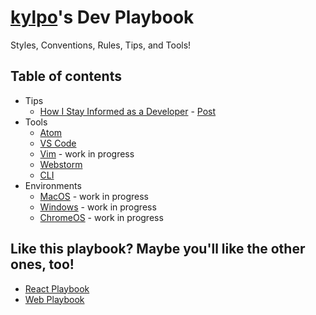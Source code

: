 # [kylpo](https://twitter.com/kylpo)'s Dev Playbook
Styles, Conventions, Rules, Tips, and Tools!

## Table of contents
- Tips
  - [How I Stay Informed as a Developer](https://github.com/kylpo/dev-playbook/blob/master/tips/How-I-Stay-Informed-as-a-Developer.md) - [Post](https://medium.com/@kylpo/how-i-stay-informed-as-a-developer-1fb3eaf043c3)
- Tools
  - [Atom](https://github.com/kylpo/dev-playbook/blob/master/tools/Atom.md)
  - [VS Code](https://github.com/kylpo/dev-playbook/blob/master/tools/VSCode.md)
  - [Vim](https://github.com/kylpo/dev-playbook/blob/master/tools/Vim.md) - work in progress
  - [Webstorm](https://github.com/kylpo/dev-playbook/blob/master/tools/Webstorm.md)
  - [CLI](https://github.com/kylpo/dev-playbook/blob/master/tools/CLI.md)
- Environments
  - [MacOS](https://github.com/kylpo/dev-playbook/blob/master/environments/MacOS.md) - work in progress
  - [Windows](https://github.com/kylpo/dev-playbook/blob/master/environments/Windows.md) - work in progress
  - [ChromeOS](https://github.com/kylpo/dev-playbook/blob/master/environments/ChromeOS.md) - work in progress

## Like this playbook? Maybe you'll like the other ones, too!
- [React Playbook](https://github.com/kylpo/react-playbook)
- [Web Playbook](https://github.com/kylpo/web-playbook)